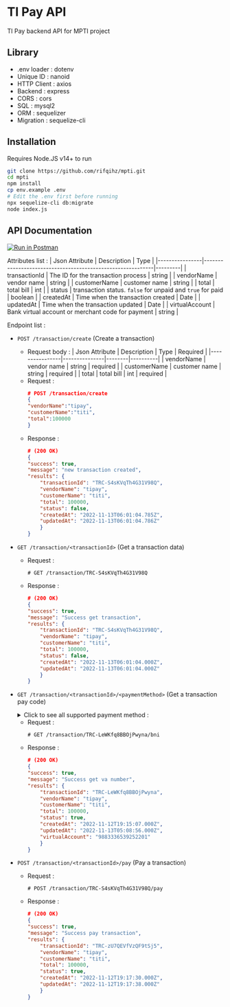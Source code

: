 # TI Pay API
TI Pay backend API for MPTI project

## Library
- .env loader : dotenv
- Unique ID : nanoid
- HTTP Client : axios
- Backend : express
- CORS : cors
- SQL : mysql2
- ORM : sequelizer
- Migration : sequelize-cli

## Installation
Requires Node.JS v14+ to run
```sh
git clone https://github.com/rifqihz/mpti.git
cd mpti
npm install
cp env.example .env
# Edit the .env first before running
npx sequelize-cli db:migrate
node index.js
```

## API Documentation
[![Run in Postman](https://run.pstmn.io/button.svg)](https://app.getpostman.com/run-collection/16044801-faec1751-a91a-4382-8e1b-a08e510023de?action=collection%2Ffork&collection-url=entityId%3D16044801-faec1751-a91a-4382-8e1b-a08e510023de%26entityType%3Dcollection%26workspaceId%3De9bbc99f-50ac-4e59-b353-446e2ea50a63#?env%5Blocalhost%5D=W3sia2V5IjoiaG9zdCIsInZhbHVlIjoiaHR0cDovL2xvY2FsaG9zdDo1MDAwIiwiZW5hYmxlZCI6dHJ1ZSwidHlwZSI6ImRlZmF1bHQiLCJzZXNzaW9uVmFsdWUiOiJodHRwOi8vbG9jYWxob3N0OjUwMDAiLCJzZXNzaW9uSW5kZXgiOjB9XQ==)

Attributes list :
| Json Attribute | Description                                                | Type    |
|----------------|------------------------------------------------------------|---------|
| transactionId  | The ID for the transaction process                         | string  |
| vendorName     | vendor name                                                | string  |
| customerName   | customer name                                              | string  |
| total          | total bill                                                 | int     |
| status         | transaction status. `false` for unpaid and `true` for paid | boolean |
| createdAt      | Time when the transaction created                          | Date    |
| updatedAt      | Time when the transaction updated                          | Date    |
| virtualAccount | Bank virtual account or merchant code for payment          | string  | 

Endpoint list : 
- `POST /transaction/create` (Create a transaction)
  - Request body : 
    | Json Attribute | Description   | Type   | Required |
    |----------------|---------------|--------|----------|
    | vendorName     | vendor name   | string | required |
    | customerName   | customer name | string | required |
    | total          | total bill    | int    | required |
  - Request : 
    ```json
    # POST /transaction/create
    {
    "vendorName":"tipay",
    "customerName":"titi",
    "total":100000
    }
    ```
  - Response :
    ```json
    # (200 OK)
    {
    "success": true,
    "message": "new transaction created",
    "results": {
        "transactionId": "TRC-S4sKVqTh4G31V98Q",
        "vendorName": "tipay",
        "customerName": "titi",
        "total": 100000,
        "status": false,
        "createdAt": "2022-11-13T06:01:04.785Z",
        "updatedAt": "2022-11-13T06:01:04.786Z"
        }
    }
    ```
- `GET /transaction/<transactionId>` (Get a transaction data)      
  - Request :
    ```
    # GET /transaction/TRC-S4sKVqTh4G31V98Q
    ```
  - Response :
    ```json
    # (200 OK)
    {
    "success": true,
    "message": "Success get transaction",
    "results": {
        "transactionId": "TRC-S4sKVqTh4G31V98Q",
        "vendorName": "tipay",
        "customerName": "titi",
        "total": 100000,
        "status": false,
        "createdAt": "2022-11-13T06:01:04.000Z",
        "updatedAt": "2022-11-13T06:01:04.000Z"
        }
    }
    ```
- `GET /transaction/<transactionId>/<paymentMethod>` (Get a transaction pay code)
  <details>
  <summary>Click to see all supported payment method : </summary>
    
    1. mandiri
    2. bca
    3. bri
    4. bni
    5. alfamart 
    6. indomart
    7. brilink
  </details>

  - Request :
    ```
    # GET /transaction/TRC-LeWKfq8BBOjPwyna/bni
    ```
  - Response :
    ```json
    # (200 OK)
    {
    "success": true,
    "message": "Success get va number",
    "results": {
        "transactionId": "TRC-LeWKfq8BBOjPwyna",
        "vendorName": "tipay",
        "customerName": "titi",
        "total": 100000,
        "status": true,
        "createdAt": "2022-11-12T19:15:07.000Z",
        "updatedAt": "2022-11-13T05:08:56.000Z",
        "virtualAccount": "9883336539252201"
        }
    }
    ```
- `POST /transaction/<transactionId>/pay` (Pay a transaction)   
  - Request : 
    ```    
    # POST /transaction/TRC-S4sKVqTh4G31V98Q/pay
    ```
  - Response :
    ```json
    # (200 OK)
    {
    "success": true,
    "message": "Success pay transaction",
    "results": {
        "transactionId": "TRC-zU7QEVfVzQF9tSj5",
        "vendorName": "tipay",
        "customerName": "titi",
        "total": 100000,
        "status": true,
        "createdAt": "2022-11-12T19:17:30.000Z",
        "updatedAt": "2022-11-12T19:17:38.000Z"
        }
    }
    ```